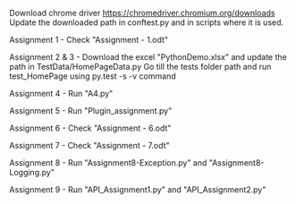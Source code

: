 Download chrome driver https://chromedriver.chromium.org/downloads
Update the downloaded path in conftest.py and in scripts where it is used. 

Assignment 1 - Check "Assignment - 1.odt"

Assignment 2 & 3 - Download the excel "PythonDemo.xlsx" and update the path in TestData/HomePageData.py
Go till the tests folder path and run test_HomePage using py.test -s -v command

Assignment 4 - Run "A4.py" 

Assignment 5 - Run "Plugin_assignment.py"

Assignment 6 - Check "Assignment - 6.odt"

Assignment 7 - Check "Assignment - 7.odt"

Assignment 8 - Run "Assignment8-Exception.py" and "Assignment8-Logging.py"

Assignment 9 - Run "API_Assignment1.py" and "API_Assignment2.py"

